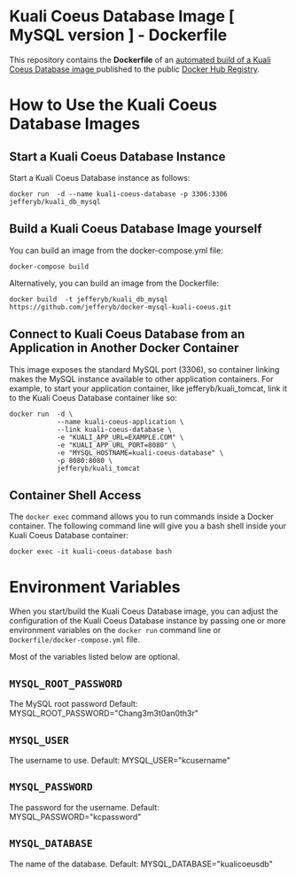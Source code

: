 # Kuali Coeus Database Image [ MySQL version ] - Dockerfile

This repository contains the **Dockerfile** of an [ automated build of a Kuali Coeus Database image ](https://registry.hub.docker.com/u/jefferyb/kuali_db_mysql/) published to the public [Docker Hub Registry](https://registry.hub.docker.com/).

# How to Use the Kuali Coeus Database Images

## Start a Kuali Coeus Database Instance

Start a Kuali Coeus Database instance as follows:

    docker run  -d --name kuali-coeus-database -p 3306:3306 jefferyb/kuali_db_mysql

## Build a Kuali Coeus Database Image yourself

You can build an image from the docker-compose.yml file:

    docker-compose build

Alternatively, you can build an image from the Dockerfile:

    docker build  -t jefferyb/kuali_db_mysql https://github.com/jefferyb/docker-mysql-kuali-coeus.git

## Connect to Kuali Coeus Database from an Application in Another Docker Container

This image exposes the standard MySQL port (3306), so container linking makes the MySQL instance available to other application containers. For example, to start your application container, like jefferyb/kuali_tomcat, link it to the Kuali Coeus Database container like so:

    docker run  -d \
                --name kuali-coeus-application \
                --link kuali-coeus-database \
                -e "KUALI_APP_URL=EXAMPLE.COM" \
                -e "KUALI_APP_URL_PORT=8080" \
                -e "MYSQL_HOSTNAME=kuali-coeus-database" \
                -p 8080:8080 \
                jefferyb/kuali_tomcat


## Container Shell Access

The `docker exec` command allows you to run commands inside a Docker container. The following command line will give you a bash shell inside your Kuali Coeus Database container:

    docker exec -it kuali-coeus-database bash

# Environment Variables

When you start/build the Kuali Coeus Database image, you can adjust the configuration of the Kuali Coeus Database instance by passing one or more environment variables on the `docker run` command line or `Dockerfile/docker-compose.yml` file.

Most of the variables listed below are optional.

## `MYSQL_ROOT_PASSWORD`
The MySQL root password
Default: MYSQL_ROOT_PASSWORD="Chang3m3t0an0th3r"

## `MYSQL_USER`
The username to use.
Default: MYSQL_USER="kcusername"

## `MYSQL_PASSWORD`
The password for the username.
Default: MYSQL_PASSWORD="kcpassword"

## `MYSQL_DATABASE`
The name of the database.
Default: MYSQL_DATABASE="kualicoeusdb"
